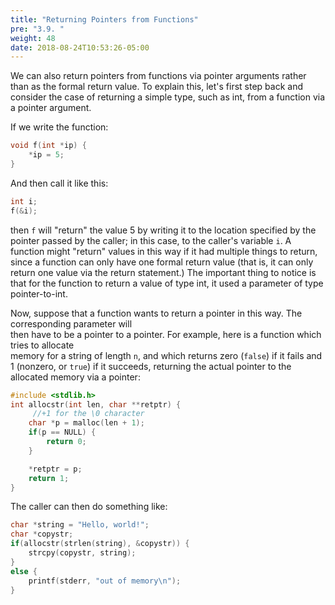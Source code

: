 ```yaml
---
title: "Returning Pointers from Functions"
pre: "3.9. "
weight: 48
date: 2018-08-24T10:53:26-05:00
---
```


We can also return pointers from functions via
pointer arguments rather than as the formal return value. To explain this, let's first step back and
consider the case of returning a simple type, such as int, from a function via a pointer argument. 

If we write the function:

```c
void f(int *ip) {
    *ip = 5;
}
```

And then call it like this:

```c
int i;
f(&i);
```

then `f` will "return" the value 5 by writing it to the location specified by the pointer passed by the
caller; in this case, to the caller's variable `i`. A function might "return" values in this way if it had
multiple things to return, since a function can only have one formal return value (that is, it can only
return one value via the return statement.) The important thing to notice is that for the function to
return a value of type int, it used a parameter of type pointer-to-int.

Now,	suppose	that	a	function	wants	to	return	a pointer in	this	way.	The	corresponding	parameter	will	
then	have	to	be	a	pointer	to	a	pointer.	For	example,	here	is	a	function	which	tries	to	allocate	
memory	for	a	string	of	length `n`,	and	which	returns	zero	(`false`)	if	it	fails	and	1	(nonzero,	or	`true`)	
if	it	succeeds,	returning	the	actual	pointer	to	the	allocated	memory	via	a	pointer:

```c
#include <stdlib.h>
int allocstr(int len, char **retptr) {
     //+1 for the \0 character
    char *p = malloc(len + 1);
    if(p == NULL) {
        return 0;
    }

    *retptr = p;
    return 1;
}
```

The caller can then do something like:

```c
char *string = "Hello, world!";
char *copystr;
if(allocstr(strlen(string), &copystr)) {
    strcpy(copystr, string);
}
else {
    printf(stderr, "out of memory\n");
}
```